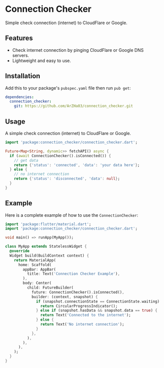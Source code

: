 # Connection Checker

Simple check connection (internet) to CloudFlare or Google.

## Features

- Check internet connection by pinging CloudFlare or Google DNS servers.
- Lightweight and easy to use.

## Installation

Add this to your package's `pubspec.yaml` file then run `pub get`:

```yaml
dependencies:
  connection_checker: 
    git: https://github.com/ArZHa03/connection_checker.git
```

## Usage

A simple check connection (internet) to CloudFlare or Google.

```dart
import 'package:connection_checker/connection_checker.dart';
```

```dart
Future<Map<String, dynamic>> fetchAPI() async {
  if (await ConnectionChecker().isConnected()) {
    // get data
    return {'status': 'connected', 'data': 'your data here'};
  } else {
    // no internet connection
    return {'status': 'disconnected', 'data': null};
  }
}
```

## Example

Here is a complete example of how to use the `ConnectionChecker`:

```dart
import 'package:flutter/material.dart';
import 'package:connection_checker/connection_checker.dart';

void main() => runApp(MyApp());

class MyApp extends StatelessWidget {
  @override
  Widget build(BuildContext context) {
    return MaterialApp(
      home: Scaffold(
        appBar: AppBar(
          title: Text('Connection Checker Example'),
        ),
        body: Center(
          child: FutureBuilder(
            future: ConnectionChecker().isConnected(),
            builder: (context, snapshot) {
              if (snapshot.connectionState == ConnectionState.waiting) {
                return CircularProgressIndicator();
              } else if (snapshot.hasData && snapshot.data == true) {
                return Text('Connected to the internet');
              } else {
                return Text('No internet connection');
              }
            },
          ),
        ),
      ),
    );
  }
}
```